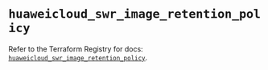 # `huaweicloud_swr_image_retention_policy`

Refer to the Terraform Registry for docs: [`huaweicloud_swr_image_retention_policy`](https://registry.terraform.io/providers/huaweicloud/huaweicloud/1.71.1/docs/resources/swr_image_retention_policy).
